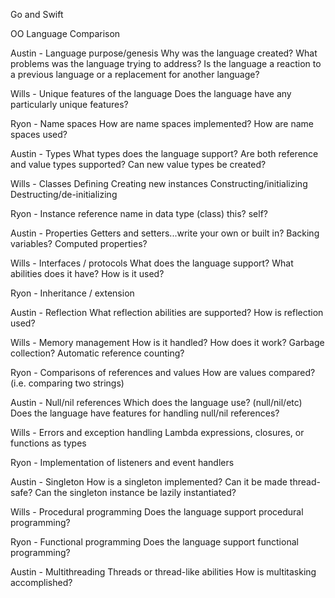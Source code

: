 Go and Swift 

OO Language Comparison

Austin - Language purpose/genesis
Why was the language created?
  What problems was the language trying to address?
  Is the language a reaction to a previous language or a replacement for another language?

Wills - Unique features of the language
  Does the language have any particularly unique features?

Ryon - Name spaces
  How are name spaces implemented?
  How are name spaces used?

Austin - Types
  What types does the language support? 
  Are both reference and value types supported?
  Can new value types be created?

Wills - Classes
  Defining
  Creating new instances
  Constructing/initializing
  Destructing/de-initializing
  
Ryon - Instance reference name in data type (class)
  this? self?

Austin - Properties
  Getters and setters...write your own or built in?
  Backing variables?
  Computed properties?

Wills - Interfaces / protocols
  What does the language support?
  What abilities does it have?
  How is it used?

Ryon - Inheritance / extension

Austin - Reflection
  What reflection abilities are supported?
  How is reflection used?

Wills - Memory management
  How is it handled?
  How does it work?
  Garbage collection?
  Automatic reference counting?

Ryon - Comparisons of references and values
  How are values compared? (i.e. comparing two strings)

Austin - Null/nil references
  Which does the language use? (null/nil/etc)
  Does the language have features for handling null/nil references?

Wills - Errors and exception handling
  Lambda expressions, closures, or functions as types
  
Ryon - Implementation of listeners and event handlers

Austin - Singleton
  How is a singleton implemented?
  Can it be made thread-safe?
  Can the singleton instance be lazily instantiated?

Wills - Procedural programming
  Does the language support procedural programming?

Ryon - Functional programming
  Does the language support functional programming?

Austin - Multithreading
  Threads or thread-like abilities
  How is multitasking accomplished?
